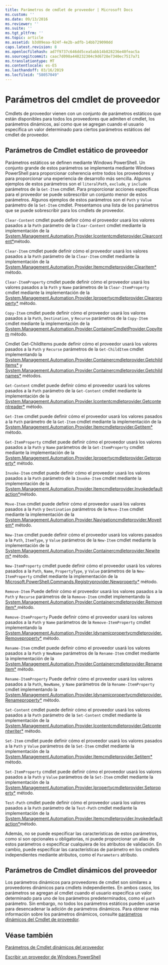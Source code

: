 ```yaml
---
title: Parámetros de cmdlet de proveedor | Microsoft Docs
ms.custom: ''
ms.date: 09/13/2016
ms.reviewer: ''
ms.suite: ''
ms.tgt_pltfrm: ''
ms.topic: article
ms.assetid: b3d09eaa-924f-4e2b-adfb-14bb729090dd
caps.latest.revision: 8
ms.openlocfilehash: ad7f9737c646dd5cea5abb14b828236e40feac5a
ms.sourcegitcommit: caac7d098a448232304c9d6728e7340ec7517a71
ms.translationtype: MT
ms.contentlocale: es-ES
ms.lasthandoff: 03/16/2019
ms.locfileid: "58057049"
---
```

# <a name="provider-cmdlet-parameters"></a>Parámetros del cmdlet de proveedor

Cmdlets de proveedor vienen con un conjunto de parámetros estáticos que están disponibles para todos los proveedores que admiten el cmdlet, los parámetros dinámicos, así como que se agregan cuando el usuario especifica un valor determinado para ciertos parámetros estáticos del cmdlet de proveedor.

## <a name="provider-cmdlet-static-parameters"></a>Parámetros de Cmdlet estático de proveedor

Parámetros estáticos se definen mediante Windows PowerShell. Un conjunto grande de estos parámetros se implementa mediante Windows PowerShell para proporcionar coherencia entre todos los proveedores y para proporcionar una experiencia de desarrollo más sencilla. Algunos ejemplos de estos parámetros son el `literalPath`, `exclude`, y `include` parámetros de la `Get-Item` cmdlet. Para proporcionar acciones específicas para el proveedor se puede sobrescribir un conjunto menor de estos parámetros. Algunos ejemplos de estos parámetros son el `Path` y `Value` parámetro de la `Set-Item` cmdlet. Presentamos una lista de los parámetros que se puede sobrescribir para los cmdlets de proveedor.

`Clear-Content` cmdlet puede definir cómo el proveedor usará los valores pasados a la `Path` parámetro de la `Clear-Content` cmdlet mediante la implementación de la [System.Management.Automation.Provider.Icontentcmdletprovider.Clearcontent*](/dotnet/api/System.Management.Automation.Provider.IContentCmdletProvider.ClearContent)método.

`Clear-Item` cmdlet puede definir cómo el proveedor usará los valores pasados a la `Path` parámetro de la `Clear-Item` cmdlet mediante la implementación de la [System.Management.Automation.Provider.Itemcmdletprovider.Clearitem*](/dotnet/api/System.Management.Automation.Provider.ItemCmdletProvider.ClearItem) método.

`Clear-ItemProperty` cmdlet puede definir cómo el proveedor usará los valores pasados a la `Path` y `Name` parámetros de la `Clear-ItemProperty` cmdlet mediante la implementación de la [ System.Management.Automation.Provider.Ipropertycmdletprovider.Clearproperty*](/dotnet/api/System.Management.Automation.Provider.IPropertyCmdletProvider.ClearProperty) método.

`Copy-Item` cmdlet puede definir cómo el proveedor usará los valores pasados a la `Path`, `Destination`, y `Recurse` parámetros de la `Copy-Item` cmdlet mediante la implementación de la [ System.Management.Automation.Provider.ContainerCmdletProvider.CopyItem](/dotnet/api/System.Management.Automation.Provider.ContainerCmdletProvider.CopyItem) método.

Cmdlet Get-ChildItems puede definir cómo el proveedor usará los valores pasados a la `Path` y `Recurse` parámetros de la `Get-ChildItem` cmdlet implementando la [ System.Management.Automation.Provider.Containercmdletprovider.Getchilditems*](/dotnet/api/System.Management.Automation.Provider.ContainerCmdletProvider.GetChildItems) y [System.Management.Automation.Provider.Containercmdletprovider.Getchildnames*](/dotnet/api/System.Management.Automation.Provider.ContainerCmdletProvider.GetChildNames) métodos.

`Get-Content` cmdlet puede definir cómo el proveedor usará los valores pasados a la `Path` parámetro de la `Get-Content` cmdlet mediante la implementación de la [System.Management.Automation.Provider.Icontentcmdletprovider.Getcontentreader*](/dotnet/api/System.Management.Automation.Provider.IContentCmdletProvider.GetContentReader) método.

`Get-Item` cmdlet puede definir cómo el proveedor usará los valores pasados a la `Path` parámetro de la `Get-Item` cmdlet mediante la implementación de la [System.Management.Automation.Provider.Itemcmdletprovider.Getitem*](/dotnet/api/System.Management.Automation.Provider.ItemCmdletProvider.GetItem) método.

`Get-ItemProperty` cmdlet puede definir cómo el proveedor usará los valores pasados a la `Path` y `Name` parámetros de la `Get-ItemProperty` cmdlet mediante la implementación de la [ System.Management.Automation.Provider.Ipropertycmdletprovider.Getproperty*](/dotnet/api/System.Management.Automation.Provider.IPropertyCmdletProvider.GetProperty) método.

`Invoke-Item` cmdlet puede definir cómo el proveedor usará los valores pasados a la `Path` parámetro de la `Invoke-Item` cmdlet mediante la implementación de la [System.Management.Automation.Provider.Itemcmdletprovider.Invokedefaultaction*](/dotnet/api/System.Management.Automation.Provider.ItemCmdletProvider.InvokeDefaultAction)método.

`Move-Item` cmdlet puede definir cómo el proveedor usará los valores pasados a la `Path` y `Destination` parámetros de la `Move-Item` cmdlet mediante la implementación de la [ System.Management.Automation.Provider.Navigationcmdletprovider.Moveitem*](/dotnet/api/System.Management.Automation.Provider.NavigationCmdletProvider.MoveItem) método.

`New-Item` cmdlet puede definir cómo el proveedor usará los valores pasados a la `Path`, `ItemType`, y `Value` parámetros de la `New-Item` cmdlet mediante la implementación de la [ System.Management.Automation.Provider.Containercmdletprovider.Newitem*](/dotnet/api/System.Management.Automation.Provider.ContainerCmdletProvider.NewItem) método.

`New-ItemProperty` cmdlet puede definir cómo el proveedor usará los valores pasados a la `Path`, `Name`, `PropertyType`, y `Value` parámetros de la `New-ItemProperty` cmdlet mediante la implementación de la [ Microsoft.PowerShell.Commands.Registryprovider.Newproperty*](/dotnet/api/Microsoft.PowerShell.Commands.RegistryProvider.NewProperty) método.

`Remove-Item` Puede definir cómo el proveedor usará los valores pasados a la `Path` y `Recurse` parámetros de la `Remove-Item` cmdlet implementando la [System.Management.Automation.Provider.Containercmdletprovider.Removeitem* ](/dotnet/api/System.Management.Automation.Provider.ContainerCmdletProvider.RemoveItem) método.

`Remove-ItemProperty` Puede definir cómo el proveedor usará los valores pasados a la `Path` y `Name` parámetros de la `Remove-ItemProperty` cmdlet implementando la [ System.Management.Automation.Provider.Idynamicpropertycmdletprovider.Removeproperty*](/dotnet/api/System.Management.Automation.Provider.IDynamicPropertyCmdletProvider.RemoveProperty) método.

`Rename-Item` cmdlet puede definir cómo el proveedor usará los valores pasados a la `Path` y `NewName` parámetros de la `Rename-Item` cmdlet mediante la implementación de la [ System.Management.Automation.Provider.Containercmdletprovider.Renameitem*](/dotnet/api/System.Management.Automation.Provider.ContainerCmdletProvider.RenameItem) método.

`Rename-ItemProperty` Puede definir cómo el proveedor usará los valores pasados a la `Path`, `NewName`, y `Name` parámetros de la `Rename-ItemProperty` cmdlet implementando la [ System.Management.Automation.Provider.Idynamicpropertycmdletprovider.Renameproperty*](/dotnet/api/System.Management.Automation.Provider.IDynamicPropertyCmdletProvider.RenameProperty) método.

`Set-Content` cmdlet puede definir cómo el proveedor usará los valores pasados a la `Path` parámetro de la `Set-Content` cmdlet mediante la implementación de la [System.Management.Automation.Provider.Icontentcmdletprovider.Getcontentwriter*](/dotnet/api/System.Management.Automation.Provider.IContentCmdletProvider.GetContentWriter) método.

`Set-Item` cmdlet puede definir cómo el proveedor usará los valores pasados a la `Path` y `Value` parámetros de la `Set-Item` cmdlet mediante la implementación de la [System.Management.Automation.Provider.Itemcmdletprovider.Setitem* ](/dotnet/api/System.Management.Automation.Provider.ItemCmdletProvider.SetItem) método.

`Set-ItemProperty` cmdlet puede definir cómo el proveedor usará los valores pasados a la `Path` y `Value` parámetros de la `Set-Item` cmdlet mediante la implementación de la [ System.Management.Automation.Provider.Ipropertycmdletprovider.Setproperty*](/dotnet/api/System.Management.Automation.Provider.IPropertyCmdletProvider.SetProperty) método.

`Test-Path` cmdlet puede definir cómo el proveedor usará los valores pasados a la `Path` parámetro de la `Test-Path` cmdlet mediante la implementación de la [System.Management.Automation.Provider.Itemcmdletprovider.Invokedefaultaction*](/dotnet/api/System.Management.Automation.Provider.ItemCmdletProvider.InvokeDefaultAction)método.

Además, no se puede especificar las características de estos parámetros, como si son opcionales u obligatorias, ni puede proporcionar un alias de estos parámetros o especificar cualquiera de los atributos de validación. En cambio, puede especificar las características de parámetro en los cmdlets independientes mediante atributos, como el `Parameters` atributo.

## <a name="provider-cmdlet-dynamic-parameters"></a>Parámetros de Cmdlet dinámicos del proveedor

Los parámetros dinámicos para proveedores de cmdlet son similares a proveedores dinámicos para cmdlets independientes. En ambos casos, los parámetros se agregan al cmdlet cuando el usuario especifica un valor determinado para uno de los parámetros predeterminados, como el `path` parámetro. Sin embargo, no todos los parámetros estáticos pueden usarse para desencadenar la adición de parámetros dinámicos. Para obtener más información sobre los parámetros dinámicos, consulte [parámetros dinámicos del Cmdlet de proveedor](./provider-cmdlet-dynamic-parameters.md).

## <a name="see-also"></a>Véase también

[Parámetros de Cmdlet dinámicos del proveedor](./provider-cmdlet-dynamic-parameters.md)

[Escribir un proveedor de Windows PowerShell](./writing-a-windows-powershell-provider.md)